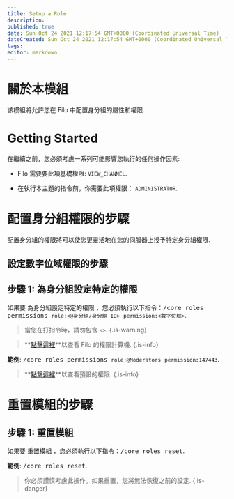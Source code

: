 ```yaml
---
title: Setup a Role
description:
published: true
date: Sun Oct 24 2021 12:17:54 GMT+0000 (Coordinated Universal Time)
dateCreated: Sun Oct 24 2021 12:17:54 GMT+0000 (Coordinated Universal Time)
tags:
editor: markdown
---
```


# 關於本模組

該模組將允許您在 Filo 中配置身分組的屬性和權限.

# Getting Started

在繼續之前，您必須考慮一系列可能影響您執行的任何操作因素:

- Filo 需要要此項基礎權限: ``VIEW_CHANNEL``.

- 在執行本主題的指令前，你需要此項權限： ``ADMINISTRATOR``.

# 配置身分組權限的步驟

配置身分組的權限將可以使您更靈活地在您的伺服器上授予特定身分組權限.

## 設定數字位域權限的步驟

## **步驟 1**: 為身分組設定特定的權限

如果要 為身分組設定特定的權限 ，您必須執行以下指令：<kbd>/core roles permissions ``role:<@身分組/身分組 ID>`` ``permission:<數字位域>``</kbd>.

> 當您在打指令時，請勿包含 ``<>``.
{.is-warning}

> **[點擊這裡](https://filobot.xyz/calculator)**以查看 Filo 的權限計算機.
{.is-info}

**範例**: <kbd>/core roles permissions ``role:@Moderators`` ``permission:147443``</kbd>.

> **[點擊這裡](https://wiki.filobot.xyz/zh-tw/modules/guild/role/preset-packages)**以查看預設的權限.
{.is-info}

# 重置模組的步驟

## **步驟 1**: 重置模組

如果要 重置模組 ，您必須執行以下指令：<kbd>/core roles reset</kbd>.

**範例**: <kbd>/core roles reset</kbd>.

> 你必須謹慎考慮此操作。如果重置，您將無法恢復之前的設定.
{.is-danger}
